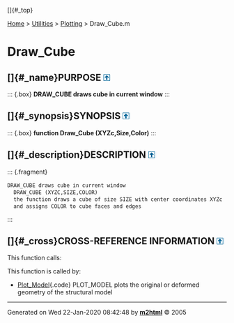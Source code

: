 []{#_top}

<div>

[Home](../../FEDEASLab.html) \> [Utilities](../FEDEASLab.html) \>
[Plotting](FEDEASLab.html) \> Draw_Cube.m

</div>

# Draw_Cube

## []{#_name}PURPOSE [![\^](../../up.png)](#_top)

::: {.box}
**DRAW_CUBE draws cube in current window**
:::

## []{#_synopsis}SYNOPSIS [![\^](../../up.png)](#_top)

::: {.box}
**function Draw_Cube (XYZc,Size,Color)**
:::

## []{#_description}DESCRIPTION [![\^](../../up.png)](#_top)

::: {.fragment}
``` {.comment}
DRAW_CUBE draws cube in current window
  DRAW_CUBE (XYZC,SIZE,COLOR)
  the function draws a cube of size SIZE with center coordinates XYZc
  and assigns COLOR to cube faces and edges
```
:::

## []{#_cross}CROSS-REFERENCE INFORMATION [![\^](../../up.png)](#_top)

This function calls:

This function is called by:

-   [Plot_Model](Plot_Model.html "function Plot_Model (Model,U,MPlOpt)"){.code}
    PLOT_MODEL plots the original or deformed geometry of the structural
    model

------------------------------------------------------------------------

Generated on Wed 22-Jan-2020 08:42:48 by
**[m2html](http://www.artefact.tk/software/matlab/m2html/ "Matlab Documentation in HTML")**
© 2005
